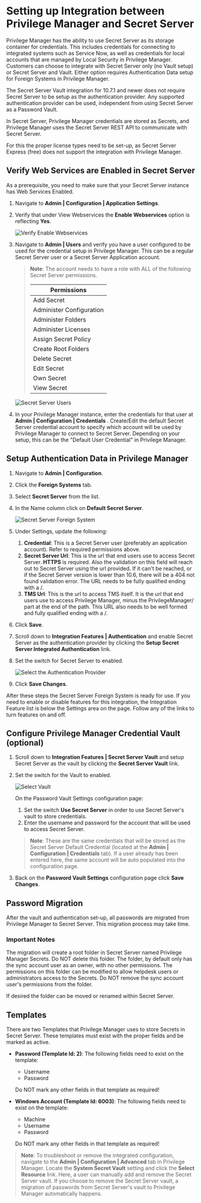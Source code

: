 [title]: # (Privilege Manager and Secret Server)
[tags]: # (authentication,Integration)
[priority]: # (2)
# Setting up Integration between Privilege Manager and Secret Server

Privilege Manager has the ability to use Secret Server as its storage container for credentials. This includes credentials for connecting to integrated systems such as Service Now, as well as credentials for local accounts that are managed by Local Security in Privilege Manager. Customers can choose to integrate with Secret Server only (no Vault setup) or Secret Server and Vault. Either option requires Authentication Data setup for Foreign Systems in Privilege Manager.

The Secret Server Vault integration for 10.7.1 and newer does not require Secret Server to be setup as the authentication provider. Any supported authentication provider can be used, independent from using Secret Server as a Password Vault.

In Secret Server, Privilege Manager credentials are stored as Secrets, and Privilege Manager uses the Secret Server REST API to communicate with Secret Server.

For this the proper license types need to be set-up, as Secret Server Express (free) does not support the integration with Privilege Manager.

## Verify Web Services are Enabled in Secret Server

As a prerequisite, you need to make sure that your Secret Server instance has Web Services Enabled.

1. Navigate to __Admin | Configuration | Application Settings__.
1. Verify that under View Webservices the __Enable Webservices__ option is reflecting __Yes__.

   ![Verify Enable Webservices](images/SS_enable_WebServices_20190412.png "Verify Enable Webservices")
1. Navigate to __Admin | Users__ and verify you have a user configured to be used for the credential setup in Privilege Manager. This can be a regular Secret Server user or a Secret Server Application account.

   >**Note**: The account needs to have a role with ALL of the following Secret Server permissions.
   >
   >| Permissions |
   >| ----- |
   >| Add Secret |
   >| Administer Configuration |
   >| Administer Folders |
   >| Administer Licenses |
   >| Assign Secret Policy |
   >| Create Root Folders |
   >| Delete Secret |
   >| Edit Secret |
   >| Own Secret |
   >| View Secret |

   ![Secret Server Users](images/secserv-user.png "Secret Server User configuration page")
1. In your Privilege Manager instance, enter the credentials for that user at __Admin | Configuration | Credentials__ . Create/Edit the default Secret Server credential account to specify which account will be used by Privilege Manager to connect to Secret Server. Depending on your setup, this can be the "Default User Credential" in Privilege Manager.

## Setup Authentication Data in Privilege Manager

1. Navigate to __Admin | Configuration__.
1. Click the __Foreign Systems__ tab.
1. Select __Secret Server__ from the list.
1. In the Name column click on __Default Secret Server__.

   ![Secret Server Foreign System](images/auth/secretserver_fs.png "Secret Server Foreign System")
1. Under Settings, update the following:
   1. __Credential__: This is a Secret Server user (preferably an application account). Refer to required permissions above.
   1. __Secret Server Url__: This is the url that end users use to access Secret Server. __HTTPS__ is required. Also the validation on this field will reach out to Secret Server using the url provided. If it can't be reached, or if the Secret Server version is lower than 10.6, there will be a 404 not found validation error. The URL needs to be fully qualified ending with a /.
   1. __TMS Url__: This is the url to access TMS itself. It is the url that end users use to access Privilege Manager, minus the PrivilegeManager/ part at the end of the path. This URL also needs to be well formed and fully qualified ending with a /.
1. Click __Save__.
1. Scroll down to __Integration Features | Authentication__ and enable Secret Server as the authentication provider by clicking the __Setup Secret Server Integrated Authentication__ link.
1. Set the switch for Secret Server to enabled.

   ![Select the Authentication Provider](images/auth/pm_ss_authprovider.png "Select the Authentication Provider")
1. Click __Save Changes__.

After these steps the Secret Server Foreign System is ready for use. If you need to enable or disable features for this integration, the Integration Feature list is below the Settings area on the page. Follow any of the links to turn features on and off.

<!-- TODO: Name/describe list of features and why a user would want to enable/disable them. Add screen captures. -->
  
## Configure Privilege Manager Credential Vault (optional)

1. Scroll down to __Integration Features | Secret Server Vault__ and setup Secret Server as the vault by clicking the __Secret Server Vault__ link.
1. Set the switch for the Vault to enabled.

   ![Select Vault](images/auth/pm_ss_authprovider.png "Select Secret Server as a Vault")

   On the Password Vault Settings configuration page:
   1. Set the switch __Use Secret Server__ in order to use Secret Server's vault to store credentials.
   1. Enter the username and password for the account that will be used to access Secret Server.

   >**Note**: These are the same credentials that will be stored as the Secret Server Default Credential (located at the __Admin | Configuration | Credentials__ tab). If a user already has been entered here, the same account will be auto populated into the configuration page.
1. Back on the __Password Vault Settings__ configuration page click __Save Changes__.

<!-- 1. In Privilege Manager on the home page select the __Local Security__ tile to go to Local Security page.
1. On the top of the Local Security page, click on the suggestion stating __Privilege Manager can store credentials in Secret Server, would you like to configure this now?__. For reference, the relative URL for this page is *TMS/PrivilegeManager/#/lss/vault*<br/>
   ![Verify Enable Webservices](images/PM_conf_for_SS_20190412.png)

   The Password Vault Settings configuration page opens.
 
   ![conf-vault-1](images/auth/conf-vault-1.png "Password Vault Settings page")
1. Select __Edit__.

   1. Check the box __Use Secret Server__ in order to use Secret Server's vault to store credentials.

      ![conf-vault-2](images/auth/conf-vault-2.png "Select checkbox for Vault integration page")
   1. Enter the username and password for the account that will be used to access Secret Server.

      ![conf-vault-3](images/auth/conf-vault-3.png "Secret Server Foreign System page")
1. , click __Save Changes__. -->

## Password Migration

After the vault and authentication set-up, all passwords are migrated from Privilege Manager to Secret Server. This migration process may take time.

### Important Notes

The migration will create a root folder in Secret Server named Privilege Manager Secrets. Do NOT delete this folder. The folder, by default only has the sync account user as an owner, with no other permissions.
The permissions on this folder can be modified to allow helpdesk users or administrators access to the Secrets. Do NOT remove the sync account user's permissions from the folder.

If desired the folder can be moved or renamed within Secret Server.

## Templates

There are two Templates that Privilege Manager uses to store Secrets in Secret Server. These templates must exist with the proper fields and be marked as active.

* __Password (Template Id: 2)__: The following fields need to exist on the template:

  * Username
  * Password

  Do NOT mark any other fields in that template as required!

* __Windows Account (Template Id: 6003)__: The following fields need to exist on the template:

  * Machine
  * Username
  * Password

  Do NOT mark any other fields in that template as required!

>**Note**:
>To troubleshoot or remove the integrated configuration, navigate to the __Admin | Configuration | Advanced__ tab in Privilege Manager. Locate the __System Secret Vault__ setting and click the __Select Resource__ link. Here, a user can manually add and remove the Secret Server vault. If you choose to remove the Secret Server vault, a migration of passwords from Secret Server's vault to Privilege Manager automatically happens.
